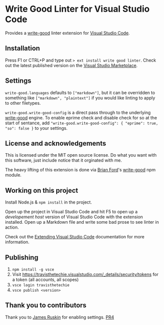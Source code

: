 # Write Good Linter for Visual Studio Code

Provides a [write-good](https://github.com/btford/write-good) linter extension for [Visual Studio Code](https://code.visualstudio.com/).

## Installation

Press F1 or CTRL+P and type out `> ext install write good linter`. Check out the latest published version on the [Visual Studio Marketplace](https://marketplace.visualstudio.com/items?itemName=travisthetechie.write-good-linter).

## Settings

`write-good.languages` defaults to `["markdown"]`, but it can be overridden to something like `["markdown", "plaintext"]` if you would like linting to apply to other filetypes.

`write-good.write-good-config` is a direct pass through to the underlying [write-good](https://github.com/btford/write-good) engine. To enable eprime check and disable check for so at the start of sentance, add `"write-good.write-good-config": { "eprime": true, "so": false }` to your settings.

## License and acknowledgements

This is licensed under the MIT open source license. Do what you want with this software, just include notice that it orginated with me.

The heavy lifting of this extension is done via [Brian Ford](https://twitter.com/briantford)'s [write-good](https://www.npmjs.com/package/write-good) npm module. 

## Working on this project

Install Node.js & `npm install` in the project.

Open up the project in Visual Studio Code and hit F5 to open up a *developement host* version of Visual Studio Code with the extension installed. Open up a Markdown file and write some bad prose to see linter in action.

Check out the [Extending Visual Studio Code](https://code.visualstudio.com/Docs/extensions/overview) documentation for more information.

## Publishing

1. `npm install -g vsce`
1. Visit https://travisthetechie.visualstudio.com/_details/security/tokens for a token (all accounts, all scopes)
1. `vsce login travisthetechie`
1. `vsce publish <version>`

## Thank you to contributors

Thank you to [James Ruskin](https://github.com/JPRuskin) for enabling settings. [PR4](https://github.com/TravisTheTechie/vscode-write-good/pull/4)